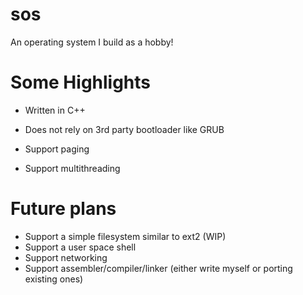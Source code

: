 # sos
An operating system I build as a hobby!

# Some Highlights
- Written in C++
- Does not rely on 3rd party bootloader like GRUB
- Support paging

- Support multithreading

# Future plans
- Support a simple filesystem similar to ext2 (WIP)
- Support a user space shell
- Support networking
- Support assembler/compiler/linker (either write myself or porting existing ones)
